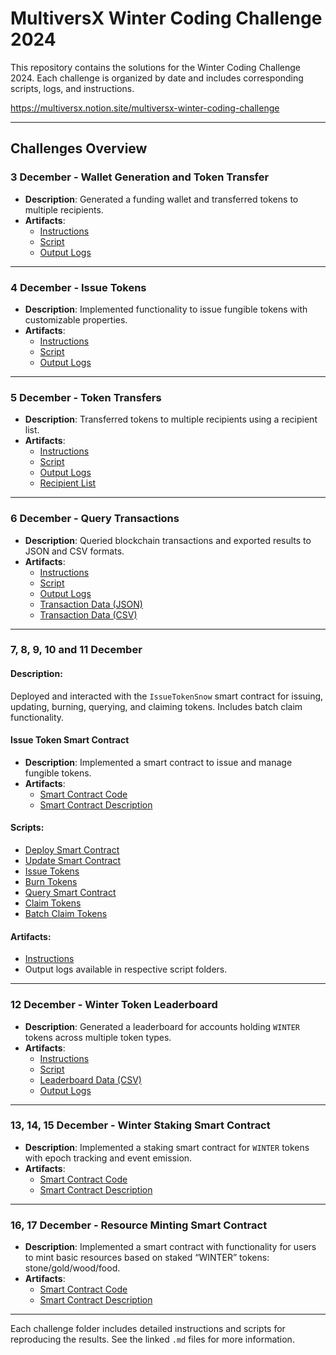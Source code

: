 # MultiversX Winter Coding Challenge 2024

This repository contains the solutions for the Winter Coding Challenge 2024. Each challenge is organized by date and includes corresponding scripts, logs, and instructions.

https://multiversx.notion.site/multiversx-winter-coding-challenge

---
## Challenges Overview

### **3 December - Wallet Generation and Token Transfer**
- **Description**: Generated a funding wallet and transferred tokens to multiple recipients.
- **Artifacts**:
  - [Instructions](3-dec/instructions.md)
  - [Script](3-dec/generate_wallet_and_transfer_token.py)
  - [Output Logs](3-dec/script_output.log)

---

### **4 December - Issue Tokens**
- **Description**: Implemented functionality to issue fungible tokens with customizable properties.
- **Artifacts**:
  - [Instructions](4-dec/instructions.md)
  - [Script](4-dec/issue_tokens.py)
  - [Output Logs](4-dec/script_output.log)

---

### **5 December - Token Transfers**
- **Description**: Transferred tokens to multiple recipients using a recipient list.
- **Artifacts**:
  - [Instructions](5-dec/instructions.md)
  - [Script](5-dec/transfer_tokens.py)
  - [Output Logs](5-dec/script_output.log)
  - [Recipient List](5-dec/recipients.json)

---

### **6 December - Query Transactions**
- **Description**: Queried blockchain transactions and exported results to JSON and CSV formats.
- **Artifacts**:
  - [Instructions](6-dec/instructions.md)
  - [Script](6-dec/query_transactions.py)
  - [Output Logs](6-dec/query_transactions.log)
  - [Transaction Data (JSON)](6-dec/transactions.json)
  - [Transaction Data (CSV)](6-dec/transactions.csv)

---


### **7, 8, 9, 10 and 11 December**

#### Description:
Deployed and interacted with the `IssueTokenSnow` smart contract for issuing, updating, burning, querying, and claiming tokens. 
Includes batch claim functionality.

#### **Issue Token Smart Contract**
- **Description**: Implemented a smart contract to issue and manage fungible tokens.
- **Artifacts**:
  - [Smart Contract Code](smart-contract/issue-token-snow-sc)
  - [Smart Contract Description](smart-contract/issue-token-sc-info.md)

#### Scripts:
- [Deploy Smart Contract](smart-contract/deploy_snow_token_contract.py)
- [Update Smart Contract](smart-contract/update_snow_token_contract.py)
- [Issue Tokens](smart-contract/issue_token_script.py)
- [Burn Tokens](smart-contract/burn_tokens.py)
- [Query Smart Contract](smart-contract/query_sc_for_token.py)
- [Claim Tokens](smart-contract/claim_tokens.py)
- [Batch Claim Tokens](smart-contract/claim_batch_tokens.py)

#### Artifacts:
- [Instructions](smart-contract/issue-token-sc-instructions.md)
- Output logs available in respective script folders.
---

### **12 December - Winter Token Leaderboard**
- **Description**: Generated a leaderboard for accounts holding `WINTER` tokens across multiple token types.
- **Artifacts**:
  - [Instructions](12-dec/instructions.md)
  - [Script](12-dec/generate_winter_leaderboard.py)
  - [Leaderboard Data (CSV)](12-dec/winter_leaderboard.csv)
  - [Output Logs](12-dec/winter_token_leaderboard.log)

---

### **13, 14, 15 December - Winter Staking Smart Contract**
- **Description**: Implemented a staking smart contract for `WINTER` tokens with epoch tracking and event emission.
- **Artifacts**:
  - [Smart Contract Code](smart-contract/winter-staking-sc)
  - [Smart Contract Description](smart-contract/winter-staking-sc-info.md)

---

### **16, 17 December - Resource Minting Smart Contract**
- **Description**: Implemented a smart contract with functionality for users to mint basic resources based on staked “WINTER” tokens: stone/gold/wood/food.
- **Artifacts**:
  - [Smart Contract Code](smart-contract/resource-minting-sc)
  - [Smart Contract Description](smart-contract/resource-minting-sc-info.md)

---

Each challenge folder includes detailed instructions and scripts for reproducing the results. See the linked `.md` files for more information.